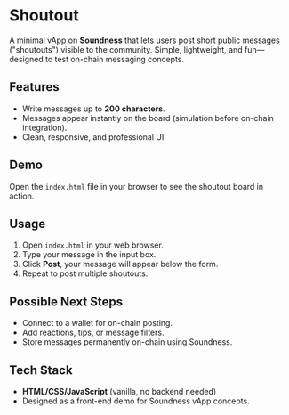 # Shoutout

A minimal vApp on **Soundness** that lets users post short public messages ("shoutouts") visible to the community. Simple, lightweight, and fun—designed to test on-chain messaging concepts.

## Features
- Write messages up to **200 characters**.
- Messages appear instantly on the board (simulation before on-chain integration).
- Clean, responsive, and professional UI.

## Demo
Open the `index.html` file in your browser to see the shoutout board in action.

## Usage
1. Open `index.html` in your web browser.
2. Type your message in the input box.
3. Click **Post**, your message will appear below the form.
4. Repeat to post multiple shoutouts.

## Possible Next Steps
- Connect to a wallet for on-chain posting.
- Add reactions, tips, or message filters.
- Store messages permanently on-chain using Soundness.

## Tech Stack
- **HTML/CSS/JavaScript** (vanilla, no backend needed)
- Designed as a front-end demo for Soundness vApp concepts.
